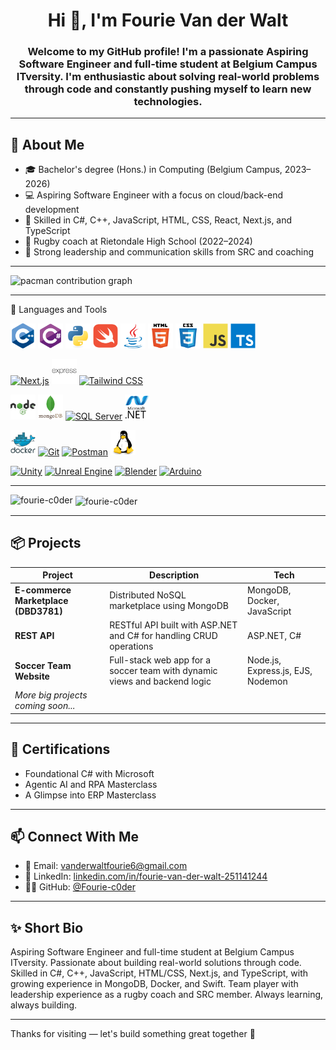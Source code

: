 <h1 align="center">Hi 👋, I'm Fourie Van der Walt</h1>
<h3 align="center">Welcome to my GitHub profile! I'm a passionate Aspiring Software Engineer and full-time student at Belgium Campus ITversity. I'm enthusiastic about solving real-world problems through code and constantly pushing myself to learn new technologies.</h3>

---

## 🚀 About Me

- 🎓 Bachelor's degree (Hons.) in Computing (Belgium Campus, 2023–2026)
- 💻 Aspiring Software Engineer with a focus on cloud/back-end development
- 🧠 Skilled in C#, C++, JavaScript, HTML, CSS, React, Next.js, and TypeScript
- 🏉 Rugby coach at Rietondale High School (2022–2024)
- 🤝 Strong leadership and communication skills from SRC and coaching

---

<picture>
  <source media="(prefers-color-scheme: dark)" srcset="https://raw.githubusercontent.com/maurodesouza/maurodesouza/output/pacman-contribution-graph-dark.svg">
  <source media="(prefers-color-scheme: light)" srcset="https://raw.githubusercontent.com/maurodesouza/maurodesouza/output/pacman-contribution-graph.svg">
  <img alt="pacman contribution graph" src="https://raw.githubusercontent.com/maurodesouza/maurodesouza/output/pacman-contribution-graph.svg">
</picture>

---

🚀 Languages and Tools
<p align="left"> <!-- Programming Languages --> <a href="https://www.w3schools.com/cpp/" target="_blank"><img src="https://raw.githubusercontent.com/devicons/devicon/master/icons/cplusplus/cplusplus-original.svg" alt="C++" width="40" height="40"/></a> <a href="https://www.w3schools.com/cs/" target="_blank"><img src="https://raw.githubusercontent.com/devicons/devicon/master/icons/csharp/csharp-original.svg" alt="C#" width="40" height="40"/></a> <a href="https://www.python.org" target="_blank"><img src="https://raw.githubusercontent.com/devicons/devicon/master/icons/python/python-original.svg" alt="Python" width="40" height="40"/></a> <a href="https://developer.apple.com/swift/" target="_blank"><img src="https://raw.githubusercontent.com/devicons/devicon/master/icons/swift/swift-original.svg" alt="Swift" width="40" height="40"/></a> <a href="https://www.java.com" target="_blank"><img src="https://raw.githubusercontent.com/devicons/devicon/master/icons/java/java-original.svg" alt="Java" width="40" height="40"/></a> <!-- Web Technologies -->
<a href="https://www.w3.org/html/" target="_blank"><img src="https://raw.githubusercontent.com/devicons/devicon/master/icons/html5/html5-original-wordmark.svg" alt="HTML5" width="40" height="40"/></a>
<a href="https://www.w3schools.com/css/" target="_blank"><img src="https://raw.githubusercontent.com/devicons/devicon/master/icons/css3/css3-original-wordmark.svg" alt="CSS3" width="40" height="40"/></a>
<a href="https://developer.mozilla.org/en-US/docs/Web/JavaScript" target="_blank"><img src="https://raw.githubusercontent.com/devicons/devicon/master/icons/javascript/javascript-original.svg" alt="JavaScript" width="40" height="40"/></a>
<a href="https://www.typescriptlang.org/" target="_blank"><img src="https://raw.githubusercontent.com/devicons/devicon/master/icons/typescript/typescript-original.svg" alt="TypeScript" width="40" height="40"/></a>

<!-- Frameworks & Libraries -->
<a href="https://nextjs.org/" target="_blank"><img src="https://cdn.worldvectorlogo.com/logos/nextjs-2.svg" alt="Next.js" width="40" height="40"/></a>
<a href="https://expressjs.com" target="_blank"><img src="https://raw.githubusercontent.com/devicons/devicon/master/icons/express/express-original-wordmark.svg" alt="Express" width="40" height="40"/></a>
<a href="https://tailwindcss.com/" target="_blank"><img src="https://www.vectorlogo.zone/logos/tailwindcss/tailwindcss-icon.svg" alt="Tailwind CSS" width="40" height="40"/></a>

<!-- Backend & Databases -->
<a href="https://nodejs.org" target="_blank"><img src="https://raw.githubusercontent.com/devicons/devicon/master/icons/nodejs/nodejs-original-wordmark.svg" alt="Node.js" width="40" height="40"/></a>
<a href="https://www.mongodb.com/" target="_blank"><img src="https://raw.githubusercontent.com/devicons/devicon/master/icons/mongodb/mongodb-original-wordmark.svg" alt="MongoDB" width="40" height="40"/></a>
<a href="https://www.microsoft.com/en-us/sql-server" target="_blank"><img src="https://www.svgrepo.com/show/303229/microsoft-sql-server-logo.svg" alt="SQL Server" width="40" height="40"/></a>
<a href="https://dotnet.microsoft.com/" target="_blank"><img src="https://raw.githubusercontent.com/devicons/devicon/master/icons/dot-net/dot-net-original-wordmark.svg" alt=".NET" width="40" height="40"/></a>

<!-- DevOps & Tools -->
<a href="https://www.docker.com/" target="_blank"><img src="https://raw.githubusercontent.com/devicons/devicon/master/icons/docker/docker-original-wordmark.svg" alt="Docker" width="40" height="40"/></a>
<a href="https://git-scm.com/" target="_blank"><img src="https://www.vectorlogo.zone/logos/git-scm/git-scm-icon.svg" alt="Git" width="40" height="40"/></a>
<a href="https://postman.com" target="_blank"><img src="https://www.vectorlogo.zone/logos/getpostman/getpostman-icon.svg" alt="Postman" width="40" height="40"/></a>
<a href="https://www.linux.org/" target="_blank"><img src="https://raw.githubusercontent.com/devicons/devicon/master/icons/linux/linux-original.svg" alt="Linux" width="40" height="40"/></a>

<!-- Game & 3D Tools -->
<a href="https://unity.com/" target="_blank"><img src="https://www.vectorlogo.zone/logos/unity3d/unity3d-icon.svg" alt="Unity" width="40" height="40"/></a>
<a href="https://unrealengine.com/" target="_blank"><img src="https://raw.githubusercontent.com/kenangundogan/fontisto/036b7eca71aab1bef8e6a0518f7329f13ed62f6b/icons/svg/brand/unreal-engine.svg" alt="Unreal Engine" width="40" height="40"/></a>
<a href="https://www.blender.org/" target="_blank"><img src="https://download.blender.org/branding/community/blender_community_badge_white.svg" alt="Blender" width="40" height="40"/></a>
<a href="https://www.arduino.cc/" target="_blank"><img src="https://cdn.worldvectorlogo.com/logos/arduino-1.svg" alt="Arduino" width="40" height="40"/></a>

</p>

---

<p><img align="left" src="https://github-readme-stats.vercel.app/api/top-langs?username=fourie-c0der&show_icons=true&locale=en&layout=compact" alt="fourie-c0der" /></p>

<p>&nbsp;<img align="center" src="https://github-readme-stats.vercel.app/api?username=fourie-c0der&show_icons=true&locale=en" alt="fourie-c0der" /></p>

---

## 📦 Projects

| Project | Description | Tech |
|--------|-------------|------|
| **E-commerce Marketplace (DBD3781)** | Distributed NoSQL marketplace using MongoDB | MongoDB, Docker, JavaScript |
| **REST API** | RESTful API built with ASP.NET and C# for handling CRUD operations | ASP.NET, C# |
| **Soccer Team Website** | Full-stack web app for a soccer team with dynamic views and backend logic | Node.js, Express.js, EJS, Nodemon |
| _More big projects coming soon..._ |

---

## 📜 Certifications

- Foundational C# with Microsoft
- Agentic AI and RPA Masterclass
- A Glimpse into ERP Masterclass

---

## 📫 Connect With Me

- 📧 Email: [vanderwaltfourie6@gmail.com](mailto:vanderwaltfourie6@gmail.com)
- 💼 LinkedIn: [linkedin.com/in/fourie-van-der-walt-251141244](https://www.linkedin.com/in/fourie-van-der-walt-251141244)
- 🧑‍💻 GitHub: [@Fourie-c0der](https://github.com/Fourie-c0der)

---

## ✨ Short Bio

Aspiring Software Engineer and full-time student at Belgium Campus ITversity. Passionate about building real-world solutions through code. Skilled in C#, C++, JavaScript, HTML/CSS, Next.js, and TypeScript, with growing experience in MongoDB, Docker, and Swift. Team player with leadership experience as a rugby coach and SRC member. Always learning, always building.

---

Thanks for visiting — let's build something great together 🚀
